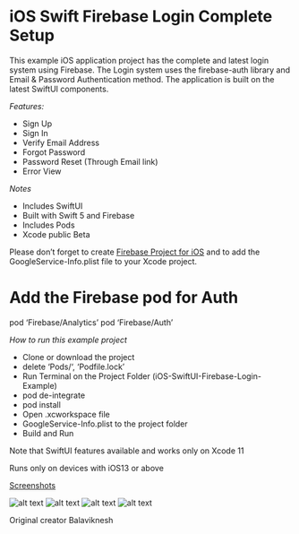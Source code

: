 
# iOS Swift Firebase Login Complete Setup

This example iOS application project has the complete and latest login system using Firebase. The Login system uses the firebase-auth library and Email & Password Authentication method.  The application is built on the latest SwiftUI components. 

_*_Features:_*_
*  Sign Up 
*  Sign In
*  Verify Email Address 
*  Forgot Password
*  Password Reset (Through Email link)
*  Error View


_*_Notes_*_
* Includes SwiftUI 
* Built with Swift 5 and Firebase
* Includes Pods
* Xcode public Beta 

Please don’t forget to create [Firebase Project for iOS](https://firebase.google.com/docs/ios/setup?authuser=0) and to add the GoogleService-Info.plist file to your Xcode project. 

# Add the Firebase pod for Auth
pod ‘Firebase/Analytics’
pod ‘Firebase/Auth’

_*How to run this example project*_

*  Clone or download the project 
* delete ‘Pods/‘, ‘Podfile.lock’
* Run Terminal on the Project Folder (iOS-SwiftUI-Firebase-Login-Example)
* pod de-integrate
* pod install
* Open  .xcworkspace file 
* GoogleService-Info.plist to the project folder 
* Build and Run 

Note that SwiftUI features available and works only on Xcode 11

Runs only on devices with iOS13 or above

[Screenshots](https://github.com/Balaviknesh/iOS-SwiftUI-Firebase-Login-Example/tree/master/ScreenShots) 


![alt text](https://cdn.iconscout.com/icon/free/png-256/firebase-1-282796.png) ![alt text](https://cdn.macrumors.com/article-new/2019/01/ios13icon.jpg) ![alt text](https://www.intego.com/mac-security-blog/wp-content/uploads/2016/02/Apple_Swift_logo.png) ![alt text](https://developer.apple.com/assets/elements/icons/swiftui/swiftui-128x128_2x.png)

Original creator Balaviknesh
